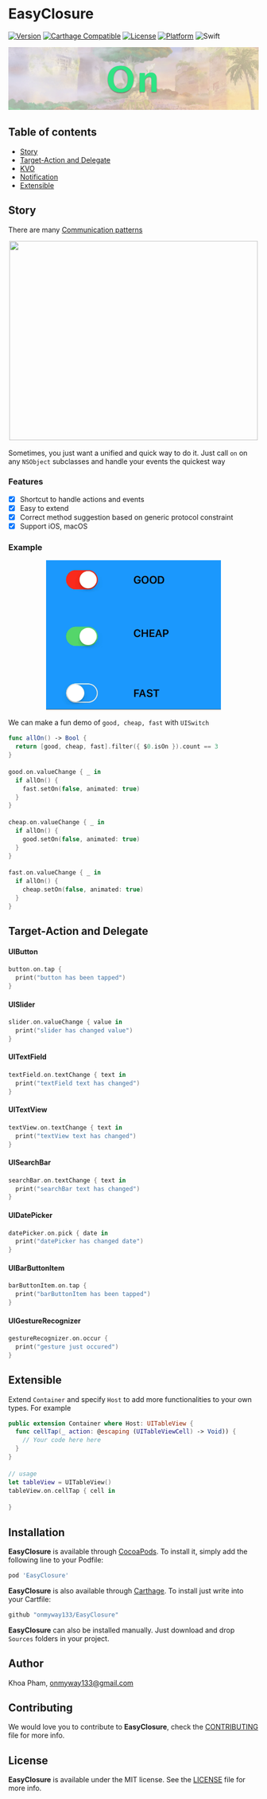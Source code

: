 # EasyClosure

[![Version](https://img.shields.io/cocoapods/v/EasyClosure.svg?style=flat)](http://cocoadocs.org/docsets/EasyClosure)
[![Carthage Compatible](https://img.shields.io/badge/Carthage-compatible-4BC51D.svg?style=flat)](https://github.com/Carthage/Carthage)
[![License](https://img.shields.io/cocoapods/l/EasyClosure.svg?style=flat)](http://cocoadocs.org/docsets/EasyClosure)
[![Platform](https://img.shields.io/cocoapods/p/EasyClosure.svg?style=flat)](http://cocoadocs.org/docsets/EasyClosure)
![Swift](https://img.shields.io/badge/%20in-swift%205.0-orange.svg)

![](Screenshots/Artboard.png)

## Table of contents

- [Story](#story)
- [Target-Action and Delegate](#target-action-and-delegate)
- [KVO](#kvo)
- [Notification](#notification)
- [Extensible](#extensible)

## Story

There are many [Communication patterns](https://www.objc.io/issues/7-foundation/communication-patterns/)

<div align = "center">
<img src="https://www.objc.io/images/issue-7/notification-flow-chart-dae4ce12.png" width="500" height="400" />
</div>

Sometimes, you just want a unified and quick way to do it. Just call `on` on any `NSObject` subclasses and handle your events the quickest way

### Features

- [x] Shortcut to handle actions and events
- [x] Easy to extend
- [x] Correct method suggestion based on generic protocol constraint
- [x] Support iOS, macOS

### Example

<div align = "center">
<img src="Screenshots/demo.gif" height="300" />
</div>

We can make a fun demo of `good, cheap, fast` with `UISwitch`

```swift
func allOn() -> Bool {
  return [good, cheap, fast].filter({ $0.isOn }).count == 3
}

good.on.valueChange { _ in
  if allOn() {
    fast.setOn(false, animated: true)
  }
}

cheap.on.valueChange { _ in
  if allOn() {
    good.setOn(false, animated: true)
  }
}

fast.on.valueChange { _ in
  if allOn() {
    cheap.setOn(false, animated: true)
  }
}
```

## Target-Action and Delegate

#### UIButton

```swift
button.on.tap {
  print("button has been tapped")
}
```

#### UISlider

```swift
slider.on.valueChange { value in
  print("slider has changed value")
}
```

#### UITextField

```swift
textField.on.textChange { text in
  print("textField text has changed")
}
```

#### UITextView

```swift
textView.on.textChange { text in
  print("textView text has changed")
}
```

#### UISearchBar

```swift
searchBar.on.textChange { text in
  print("searchBar text has changed")
}
```

#### UIDatePicker

```swift
datePicker.on.pick { date in
  print("datePicker has changed date")
}
```

#### UIBarButtonItem

```swift
barButtonItem.on.tap {
  print("barButtonItem has been tapped")
}
```

#### UIGestureRecognizer

```swift
gestureRecognizer.on.occur {
  print("gesture just occured")
}
```

## Extensible

Extend `Container` and specify `Host` to add more functionalities to your own types. For example

```swift
public extension Container where Host: UITableView {
  func cellTap(_ action: @escaping (UITableViewCell) -> Void)) {
    // Your code here here
  }
}

// usage
let tableView = UITableView()
tableView.on.cellTap { cell in
  
}

```

## Installation

**EasyClosure** is available through [CocoaPods](http://cocoapods.org). To install
it, simply add the following line to your Podfile:

```ruby
pod 'EasyClosure'
```

**EasyClosure** is also available through [Carthage](https://github.com/Carthage/Carthage).
To install just write into your Cartfile:

```ruby
github "onmyway133/EasyClosure"
```

**EasyClosure** can also be installed manually. Just download and drop `Sources` folders in your project.

## Author

Khoa Pham, onmyway133@gmail.com

## Contributing

We would love you to contribute to **EasyClosure**, check the [CONTRIBUTING](https://github.com/onmyway133/EasyClosure/blob/master/CONTRIBUTING.md) file for more info.

## License

**EasyClosure** is available under the MIT license. See the [LICENSE](https://github.com/onmyway133/EasyClosure/blob/master/LICENSE.md) file for more info.
